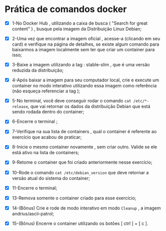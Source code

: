 # Prática de comandos docker

- [x] 1-No Docker Hub , utilizando a caixa de busca ( "Search for great content" ) , busque pela imagem da Distribuição Linux Debian;

- [x] 2-Uma vez que encontrar a imagem oficial , acesse-a (clicando em seu card) e verifique na página de detalhes, se existe algum comando para baixarmos a imagem localmente sem ter que criar um container para isso;

- [x] 3-Baixe a imagem utilizando a tag : stable-slim , que é uma versão reduzida da distribuição;

- [x] 4-Após baixar a imagem para seu computador local, crie e execute um container no modo interativo utilizando essa imagem como referência (não esqueça referenciar a tag );

- [x] 5-No terminal, você deve conseguir rodar o comando `cat /etc/*-release`, que vai retornar os dados da distribuição Debian que está sendo rodada dentro do container;

- [x] 6-Encerre o terminal ;

- [x] 7-Verifique na sua lista de containers , qual o container é referente ao exercício que acabou de praticar;

- [x] 8-Inicie o mesmo container novamente , sem criar outro. Valide se ele está ativo na lista de containers;

- [x] 9-Retome o container que foi criado anteriormente nesse exercício;

- [x] 10-Rode o comando `cat /etc/debian_version` que deve retornar a versão atual do sistema do container;

- [x] 11-Encerre o terminal;

- [x] 13-Remova somente o container criado para esse exercício;

- [x] 14-(Bônus) Crie e rode de modo interativo em modo `Cleanup` , a imagem andrius/ascii-patrol;

- [x] 15-(Bônus) Encerre o container utilizando os botões [ ctrl ] + [ c ].
